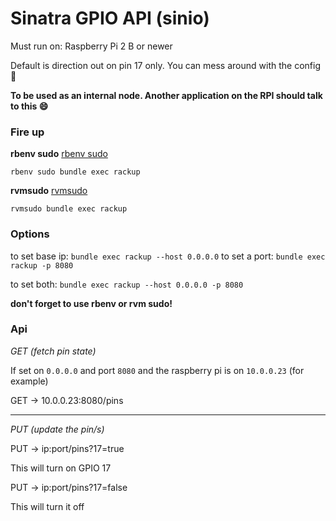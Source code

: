 # Sinatra GPIO API (sinio)

Must run on: Raspberry Pi 2 B or newer

Default is direction out on pin 17 only. You can mess around with the config :tada:

**To be used as an internal node. Another application on the RPI should talk to this :smile:**

### Fire up

**rbenv sudo** [rbenv sudo](https://github.com/dcarley/rbenv-sudo)

`rbenv sudo bundle exec rackup`

**rvmsudo** [rvmsudo](https://rvm.io/integration/sudo)

`rvmsudo bundle exec rackup`

### Options

to set base ip: `bundle exec rackup --host 0.0.0.0`
to set a port: `bundle exec rackup -p 8080`

to set both: `bundle exec rackup --host 0.0.0.0 -p 8080`

**don't forget to use rbenv or rvm sudo!**

### Api

*GET (fetch pin state)*

If set on `0.0.0.0` and port `8080` and the raspberry pi is on `10.0.0.23` (for example)

GET -> 10.0.0.23:8080/pins

***

*PUT (update the pin/s)*

PUT -> ip:port/pins?17=true

This will turn on GPIO 17

PUT -> ip:port/pins?17=false

This will turn it off

